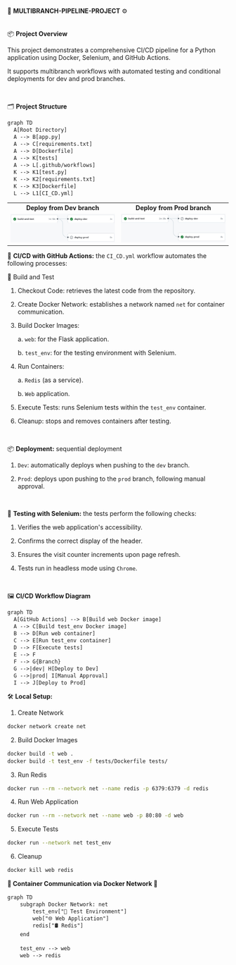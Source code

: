 🤖 **MULTIBRANCH-PIPELINE-PROJECT** ⚙️
<br><br><br>
📦 **Project Overview**

This project demonstrates a comprehensive CI/CD pipeline for a Python application using Docker, Selenium, and GitHub Actions.

It supports multibranch workflows with automated testing and conditional deployments for dev and prod branches.

<br>

🗂️ **Project Structure**

```mermaid
graph TD
  A[Root Directory]
  A --> B[app.py]
  A --> C[requirements.txt]
  A --> D[Dockerfile]
  A --> K[tests]
  A --> L[.github/workflows]
  K --> K1[test.py]
  K --> K2[requirements.txt]
  K --> K3[Dockerfile]
  L --> L1[CI_CD.yml]
```

<div align="center"> <table> <tr> <td align="center"><b>Deploy from Dev branch</b></td> <td align="center"><b>Deploy from Prod branch</b></td> </tr> <tr> <td align="center"> <img src="dev.jpg" alt="Dev branch deploy" style="max-width: 100%; height: auto;"/> </td> <td align="center"> <img src="prod.jpg" alt="Prod branch deploy" style="max-width: 100%; height: auto;"/> </td> </tr> </table> </div>

🚀 **CI/CD with GitHub Actions:** the `CI_CD.yml` workflow automates the following processes:

🔨 Build and Test

1. Checkout Code: retrieves the latest code from the repository.
   
2. Create Docker Network: establishes a network named `net` for container communication.
   
3. Build Docker Images:
   
   a. `web`: for the Flask application.
   
   b. `test_env`: for the testing environment with Selenium.
   
4. Run Containers:
   
   a. `Redis` (as a service).
   
   b. `Web` application.

5. Execute Tests: runs Selenium tests within the `test_env` container.
   
6. Cleanup: stops and removes containers after testing.
<br>

📦 **Deployment:** sequential deployment

1. `Dev`: automatically deploys when pushing to the `dev` branch.
   
2. `Prod`: deploys upon pushing to the `prod` branch, following manual approval.
<br>

🧪 **Testing with Selenium:** the tests perform the following checks:

1. Verifies the web application's accessibility.
   
2. Confirms the correct display of the header.

3. Ensures the visit counter increments upon page refresh.

4. Tests run in headless mode using `Chrome`.
<br>

🖼️ **CI/CD Workflow Diagram**

```mermaid
graph TD
  A[GitHub Actions] --> B[Build web Docker image]
  A --> C[Build test_env Docker image]
  B --> D[Run web container]
  C --> E[Run test_env container]
  D --> F[Execute tests]
  E --> F
  F --> G{Branch}
  G -->|dev| H[Deploy to Dev]
  G -->|prod| I[Manual Approval]
  I --> J[Deploy to Prod]
```

🛠️ **Local Setup:**
1. Create Network
```bash
docker network create net
```

2. Build Docker Images
```bash
docker build -t web .
docker build -t test_env -f tests/Dockerfile tests/
```

3. Run Redis
```bash
docker run --rm --network net --name redis -p 6379:6379 -d redis
```

4. Run Web Application
```bash
docker run --rm --network net --name web -p 80:80 -d web
```

5. Execute Tests
```bash
docker run --network net test_env
```

6. Cleanup
```bash
docker kill web redis
```

**🐳 Container Communication via Docker Network 🔗**

```mermaid
graph TD
    subgraph Docker Network: net
        test_env["🧪 Test Environment"]
        web["🌐 Web Application"]
        redis["🛢️ Redis"]
    end

    test_env --> web
    web --> redis
```
